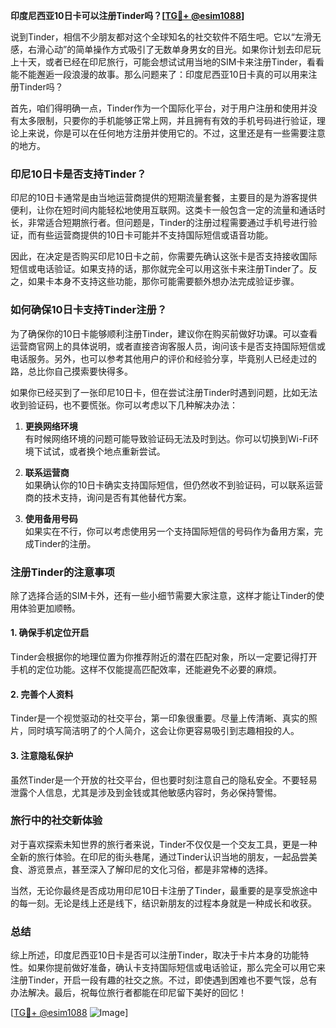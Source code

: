 **印度尼西亚10日卡可以注册Tinder吗？[[TG💪+ @esim1088](https://t.me/s/esim1088)]**

说到Tinder，相信不少朋友都对这个全球知名的社交软件不陌生吧。它以“左滑无感，右滑心动”的简单操作方式吸引了无数单身男女的目光。如果你计划去印尼玩上十天，或者已经在印尼旅行，可能会想试试用当地的SIM卡来注册Tinder，看看能不能邂逅一段浪漫的故事。那么问题来了：印度尼西亚10日卡真的可以用来注册Tinder吗？

首先，咱们得明确一点，Tinder作为一个国际化平台，对于用户注册和使用并没有太多限制，只要你的手机能够正常上网，并且拥有有效的手机号码进行验证，理论上来说，你是可以在任何地方注册并使用它的。不过，这里还是有一些需要注意的地方。

### **印尼10日卡是否支持Tinder？**

印尼的10日卡通常是由当地运营商提供的短期流量套餐，主要目的是为游客提供便利，让你在短时间内能轻松地使用互联网。这类卡一般包含一定的流量和通话时长，非常适合短期旅行者。但问题是，Tinder的注册过程需要通过手机号进行验证，而有些运营商提供的10日卡可能并不支持国际短信或语音功能。

因此，在决定是否购买印尼10日卡之前，你需要先确认这张卡是否支持接收国际短信或电话验证。如果支持的话，那你就完全可以用这张卡来注册Tinder了。反之，如果卡本身不支持这些功能，那你可能需要额外想办法完成验证步骤。

### **如何确保10日卡支持Tinder注册？**

为了确保你的10日卡能够顺利注册Tinder，建议你在购买前做好功课。可以查看运营商官网上的具体说明，或者直接咨询客服人员，询问该卡是否支持国际短信或电话服务。另外，也可以参考其他用户的评价和经验分享，毕竟别人已经走过的路，总比你自己摸索要快得多。

如果你已经买到了一张印尼10日卡，但在尝试注册Tinder时遇到问题，比如无法收到验证码，也不要慌张。你可以考虑以下几种解决办法：

1. **更换网络环境**  
   有时候网络环境的问题可能导致验证码无法及时到达。你可以切换到Wi-Fi环境下试试，或者换个地点重新尝试。

2. **联系运营商**  
   如果确认你的10日卡确实支持国际短信，但仍然收不到验证码，可以联系运营商的技术支持，询问是否有其他替代方案。

3. **使用备用号码**  
   如果实在不行，你可以考虑使用另一个支持国际短信的号码作为备用方案，完成Tinder的注册。

### **注册Tinder的注意事项**

除了选择合适的SIM卡外，还有一些小细节需要大家注意，这样才能让Tinder的使用体验更加顺畅。

#### **1. 确保手机定位开启**
Tinder会根据你的地理位置为你推荐附近的潜在匹配对象，所以一定要记得打开手机的定位功能。这样不仅能提高匹配效率，还能避免不必要的麻烦。

#### **2. 完善个人资料**
Tinder是一个视觉驱动的社交平台，第一印象很重要。尽量上传清晰、真实的照片，同时填写简洁明了的个人简介，这会让你更容易吸引到志趣相投的人。

#### **3. 注意隐私保护**
虽然Tinder是一个开放的社交平台，但也要时刻注意自己的隐私安全。不要轻易泄露个人信息，尤其是涉及到金钱或其他敏感内容时，务必保持警惕。

### **旅行中的社交新体验**

对于喜欢探索未知世界的旅行者来说，Tinder不仅仅是一个交友工具，更是一种全新的旅行体验。在印尼的街头巷尾，通过Tinder认识当地的朋友，一起品尝美食、游览景点，甚至深入了解印尼的文化习俗，都是非常棒的选择。

当然，无论你最终是否成功用印尼10日卡注册了Tinder，最重要的是享受旅途中的每一刻。无论是线上还是线下，结识新朋友的过程本身就是一种成长和收获。

### **总结**

综上所述，印度尼西亚10日卡是否可以注册Tinder，取决于卡片本身的功能特性。如果你提前做好准备，确认卡支持国际短信或电话验证，那么完全可以用它来注册Tinder，开启一段有趣的社交之旅。不过，即使遇到困难也不要气馁，总有办法解决。最后，祝每位旅行者都能在印尼留下美好的回忆！

[[TG💪+ @esim1088](https://t.me/s/esim1088) ![Image](https://i.postimg.cc/4NQfJmqS/Snipaste-2025-05-13-00-14-12.png)]